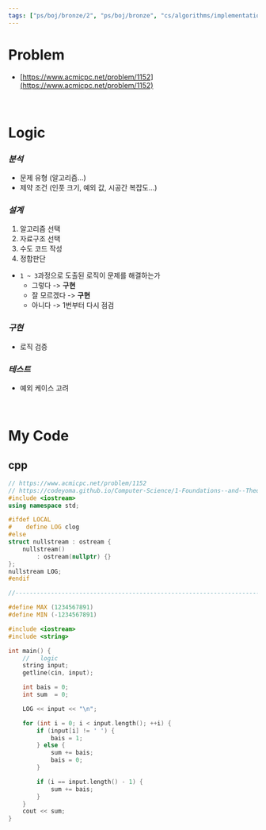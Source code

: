 ```yaml
---
tags: ["ps/boj/bronze/2", "ps/boj/bronze", "cs/algorithms/implementation/ps","cs/algorithms/string/ps"]
---
```


# Problem
- [https://www.acmicpc.net/problem/1152](https://www.acmicpc.net/problem/1152)

<br/>

# Logic

### *분석*
- 문제 유형 (알고리즘...)
- 제약 조건 (인풋 크기, 예외 값, 시공간 복잡도...)

### *설계*
1. 알고리즘 선택
2. 자료구조 선택
3. 수도 코드 작성
4. 정합판단
  - `1 ~ 3`과정으로 도출된 로직이 문제를 해결하는가
    - 그렇다 -> **구현**
    - 잘 모르겠다 -> **구현**
    - 아니다 -> 1번부터 다시 점검

### *구현*
- 로직 검증

### *테스트*
- 예외 케이스 고려

<br/>

# My Code
## cpp
```cpp title="boj/1152.cpp"
// https://www.acmicpc.net/problem/1152
// https://codeyoma.github.io/Computer-Science/1-Foundations--and--Theory/Algorithms/ps/boj/1152/1152
#include <iostream>
using namespace std;

#ifdef LOCAL
#    define LOG clog
#else
struct nullstream : ostream {
    nullstream()
        : ostream(nullptr) {}
};
nullstream LOG;
#endif

//--------------------------------------------------------------------------------------------------

#define MAX (1234567891)
#define MIN (-1234567891)

#include <iostream>
#include <string>

int main() {
    //   logic
    string input;
    getline(cin, input);

    int bais = 0;
    int sum  = 0;

    LOG << input << "\n";

    for (int i = 0; i < input.length(); ++i) {
        if (input[i] != ' ') {
            bais = 1;
        } else {
            sum += bais;
            bais = 0;
        }

        if (i == input.length() - 1) {
            sum += bais;
        }
    }
    cout << sum;
}

```
